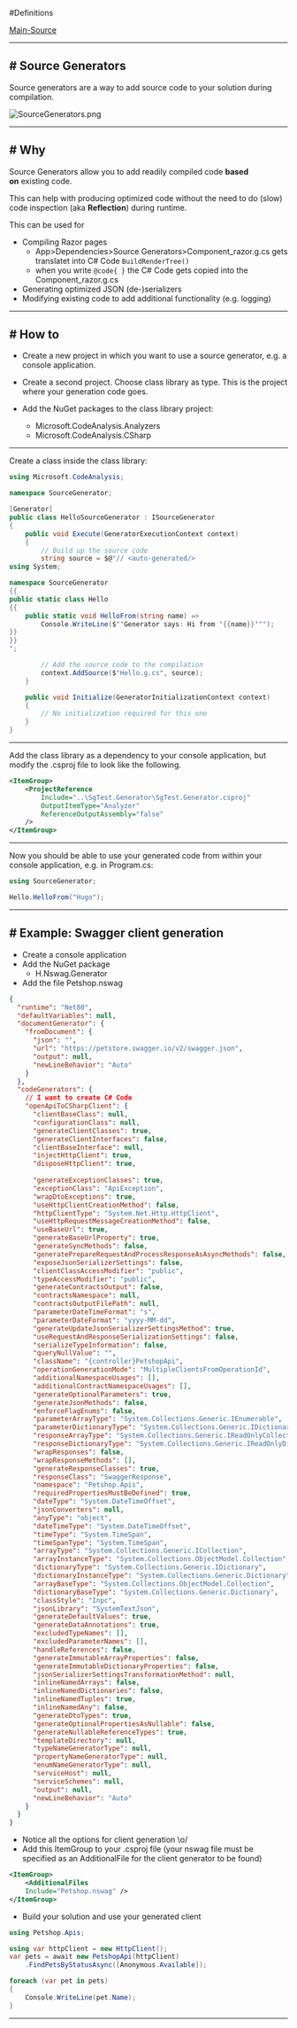 #Definitions 

[Main-Source](https://deep-thought.norwin.at/tech-kb/dotnet/Source-Generators/)

---
## # Source Generators

Source generators are a way to add source code to your solution during compilation.

![SourceGenerators.png](https://deep-thought.norwin.at/tech-kb/dotnet/assets/SourceGenerators.png)

---
## # Why

Source Generators allow you to add readily compiled code **based on** existing code.

This can help with producing optimized code without the need to do (slow) code inspection (aka **Reflection**) during runtime.

This can be used for

- Compiling Razor pages
	- App>Dependencies>Source Generators>Component_razor.g.cs gets translatet into C# Code `BuildRenderTree()`
	- when you write `@code{ }` the C# Code gets copied into the Component_razor.g.cs
- Generating optimized JSON (de-)serializers
- Modifying existing code to add additional functionality (e.g. logging)

---
## # How to

- Create a new project in which you want to use a source generator, e.g. a console application.
    
- Create a second project. Choose class library as type. This is the project where your generation code goes.
    
- Add the NuGet packages to the class library project:
    
    - Microsoft.CodeAnalysis.Analyzers
    - Microsoft.CodeAnalysis.CSharp

---

Create a class inside the class library:

```csharp
using Microsoft.CodeAnalysis;

namespace SourceGenerator;

[Generator]
public class HelloSourceGenerator : ISourceGenerator
{
    public void Execute(GeneratorExecutionContext context)
    {
        // Build up the source code
        string source = $@"// <auto-generated/>
using System;

namespace SourceGenerator
{{
public static class Hello
{{
    public static void HelloFrom(string name) =>
        Console.WriteLine($""Generator says: Hi from '{{name}}'"");
}}
}}
";

        // Add the source code to the compilation
        context.AddSource($"Hello.g.cs", source);
    }

    public void Initialize(GeneratorInitializationContext context)
    {
        // No initialization required for this one
    }
}
```

---

Add the class library as a dependency to your console application, but modify the .csproj file to look like the following.

```xml
<ItemGroup>
	<ProjectReference 
		Include="..\SgTest.Generator\SgTest.Generator.csproj"
		OutputItemType="Analyzer"
		ReferenceOutputAssembly="false"
	/>
</ItemGroup>
```

---

Now you should be able to use your generated code from within your console application, e.g. in Program.cs:

```csharp
using SourceGenerator;

Hello.HelloFrom("Hugo");
```

---
## # Example: Swagger client generation

- Create a console application
- Add the NuGet package
    - H.Nswag.Generator
- Add the file Petshop.nswag

```json
{
  "runtime": "Net80",
  "defaultVariables": null,
  "documentGenerator": {
    "fromDocument": {
      "json": "",
      "url": "https://petstore.swagger.io/v2/swagger.json",
      "output": null,
      "newLineBehavior": "Auto"
    }
  },
  "codeGenerators": {
	// I want to create C# Code
    "openApiToCSharpClient": {
      "clientBaseClass": null,
      "configurationClass": null,
      "generateClientClasses": true,
      "generateClientInterfaces": false,
      "clientBaseInterface": null,
      "injectHttpClient": true,
      "disposeHttpClient": true,
      
      "generateExceptionClasses": true,
      "exceptionClass": "ApiException",
      "wrapDtoExceptions": true,
      "useHttpClientCreationMethod": false,
      "httpClientType": "System.Net.Http.HttpClient",
      "useHttpRequestMessageCreationMethod": false,
      "useBaseUrl": true,
      "generateBaseUrlProperty": true,
      "generateSyncMethods": false,
      "generatePrepareRequestAndProcessResponseAsAsyncMethods": false,
      "exposeJsonSerializerSettings": false,
      "clientClassAccessModifier": "public",
      "typeAccessModifier": "public",
      "generateContractsOutput": false,
      "contractsNamespace": null,
      "contractsOutputFilePath": null,
      "parameterDateTimeFormat": "s",
      "parameterDateFormat": "yyyy-MM-dd",
      "generateUpdateJsonSerializerSettingsMethod": true,
      "useRequestAndResponseSerializationSettings": false,
      "serializeTypeInformation": false,
      "queryNullValue": "",
      "className": "{controller}PetshopApi",
      "operationGenerationMode": "MultipleClientsFromOperationId",
      "additionalNamespaceUsages": [],
      "additionalContractNamespaceUsages": [],
      "generateOptionalParameters": true,
      "generateJsonMethods": false,
      "enforceFlagEnums": false,
      "parameterArrayType": "System.Collections.Generic.IEnumerable",
      "parameterDictionaryType": "System.Collections.Generic.IDictionary",
      "responseArrayType": "System.Collections.Generic.IReadOnlyCollection",
      "responseDictionaryType": "System.Collections.Generic.IReadOnlyDictionary",
      "wrapResponses": false,
      "wrapResponseMethods": [],
      "generateResponseClasses": true,
      "responseClass": "SwaggerResponse",
      "namespace": "Petshop.Apis",
      "requiredPropertiesMustBeDefined": true,
      "dateType": "System.DateTimeOffset",
      "jsonConverters": null,
      "anyType": "object",
      "dateTimeType": "System.DateTimeOffset",
      "timeType": "System.TimeSpan",
      "timeSpanType": "System.TimeSpan",
      "arrayType": "System.Collections.Generic.ICollection",
      "arrayInstanceType": "System.Collections.ObjectModel.Collection",
      "dictionaryType": "System.Collections.Generic.IDictionary",
      "dictionaryInstanceType": "System.Collections.Generic.Dictionary",
      "arrayBaseType": "System.Collections.ObjectModel.Collection",
      "dictionaryBaseType": "System.Collections.Generic.Dictionary",
      "classStyle": "Inpc",
      "jsonLibrary": "SystemTextJson",
      "generateDefaultValues": true,
      "generateDataAnnotations": true,
      "excludedTypeNames": [],
      "excludedParameterNames": [],
      "handleReferences": false,
      "generateImmutableArrayProperties": false,
      "generateImmutableDictionaryProperties": false,
      "jsonSerializerSettingsTransformationMethod": null,
      "inlineNamedArrays": false,
      "inlineNamedDictionaries": false,
      "inlineNamedTuples": true,
      "inlineNamedAny": false,
      "generateDtoTypes": true,
      "generateOptionalPropertiesAsNullable": false,
      "generateNullableReferenceTypes": true,
      "templateDirectory": null,
      "typeNameGeneratorType": null,
      "propertyNameGeneratorType": null,
      "enumNameGeneratorType": null,
      "serviceHost": null,
      "serviceSchemes": null,
      "output": null,
      "newLineBehavior": "Auto"
    }
  }
}
```

- Notice all the options for client generation \o/
- Add this ItemGroup to your .csproj file (your nswag file must be specified as an AdditionalFile for the client generator to be found)

```xml
<ItemGroup>
	<AdditionalFiles 
	Include="Petshop.nswag" />
</ItemGroup>
```

- Build your solution and use your generated client

```csharp
using Petshop.Apis;

using var httpClient = new HttpClient();
var pets = await new PetshopApi(httpClient)
    .FindPetsByStatusAsync([Anonymous.Available]);

foreach (var pet in pets)
{
    Console.WriteLine(pet.Name);
}
```

---